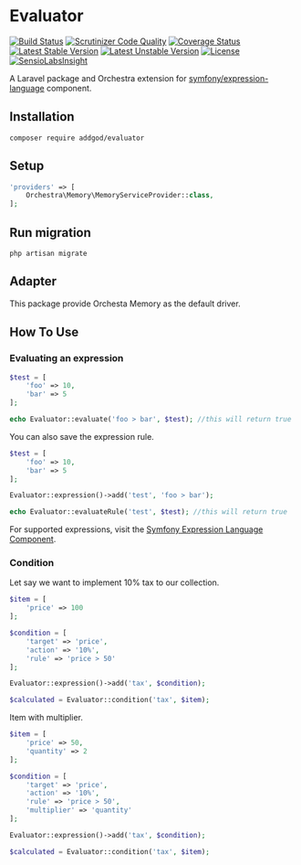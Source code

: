 Evaluator
==============

[![Build Status](https://travis-ci.org/addgod/evaluator.svg?branch=master)](https://travis-ci.org/addgod/evaluator)
[![Scrutinizer Code Quality](https://scrutinizer-ci.com/g/addgod/evaluator/badges/quality-score.png?b=master)](https://scrutinizer-ci.com/g/addgod/evaluator/?branch=master)
[![Coverage Status](https://coveralls.io/repos/addgod/evaluator/badge.svg?branch=master)](https://coveralls.io/r/addgod/evaluator?branch=master)
[![Latest Stable Version](https://poser.pugx.org/addgod/evaluator/v/stable.svg)](https://packagist.org/packages/addgod/evaluator)
[![Latest Unstable Version](https://poser.pugx.org/addgod/evaluator/v/unstable.svg)](https://packagist.org/packages/addgod/evaluator)
[![License](https://poser.pugx.org/addgod/evaluator/license.svg)](https://packagist.org/packages/addgod/evaluator)
[![SensioLabsInsight](https://insight.sensiolabs.com/projects/6dda2ef1-b8fb-403f-a9c3-f01d1623aa6c/mini.png)](https://insight.sensiolabs.com/projects/6dda2ef1-b8fb-403f-a9c3-f01d1623aa6c)

A Laravel package and Orchestra extension for [symfony/expression-language](http://symfony.com/doc/current/components/expression_language/index.html) component.

## Installation

```composer require addgod/evaluator```

## Setup

```php
'providers' => [
	Orchestra\Memory\MemoryServiceProvider::class,
];
```

## Run migration
```shell script
php artisan migrate
```

## Adapter

This package provide Orchesta Memory as the default driver.

## How To Use

### Evaluating an expression

```php
$test = [
    'foo' => 10,
    'bar' => 5
];

echo Evaluator::evaluate('foo > bar', $test); //this will return true
```

You can also save the expression rule.

```php
$test = [
    'foo' => 10,
    'bar' => 5
];

Evaluator::expression()->add('test', 'foo > bar');

echo Evaluator::evaluateRule('test', $test); //this will return true
```

For supported expressions, visit the [Symfony Expression Language Component](http://symfony.com/doc/current/components/expression_language/index.html).

### Condition

Let say we want to implement 10% tax to our collection.

```php
$item = [
    'price' => 100
];

$condition = [
    'target' => 'price',
    'action' => '10%',
    'rule' => 'price > 50'
];

Evaluator::expression()->add('tax', $condition);

$calculated = Evaluator::condition('tax', $item);
```

Item with multiplier.

```php
$item = [
	'price' => 50,
	'quantity' => 2
];

$condition = [
    'target' => 'price',
    'action' => '10%',
    'rule' => 'price > 50',
    'multiplier' => 'quantity'
];

Evaluator::expression()->add('tax', $condition);

$calculated = Evaluator::condition('tax', $item);
```
